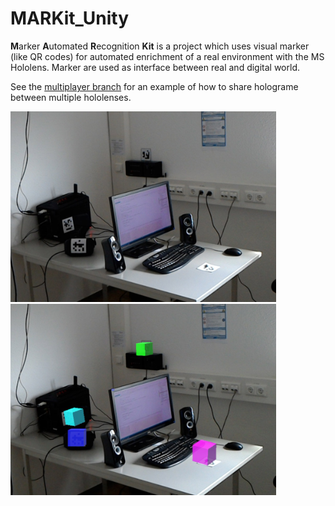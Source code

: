 # MARKit_Unity

**M**arker **A**utomated **R**ecognition **Kit** is a project which uses visual marker (like QR codes)  for automated enrichment of a real environment with the MS Hololens.
Marker are used as interface between real and digital world.

See the [multiplayer branch](https://github.com/FlorianJa/MARKit_Unity/tree/multiplayer_master) for an example of how to share holograme between multiple hololenses.  

<img src="External/MRC1.jpg" width="425"/> <img src="External/MRC2.jpg" width="425"/>
